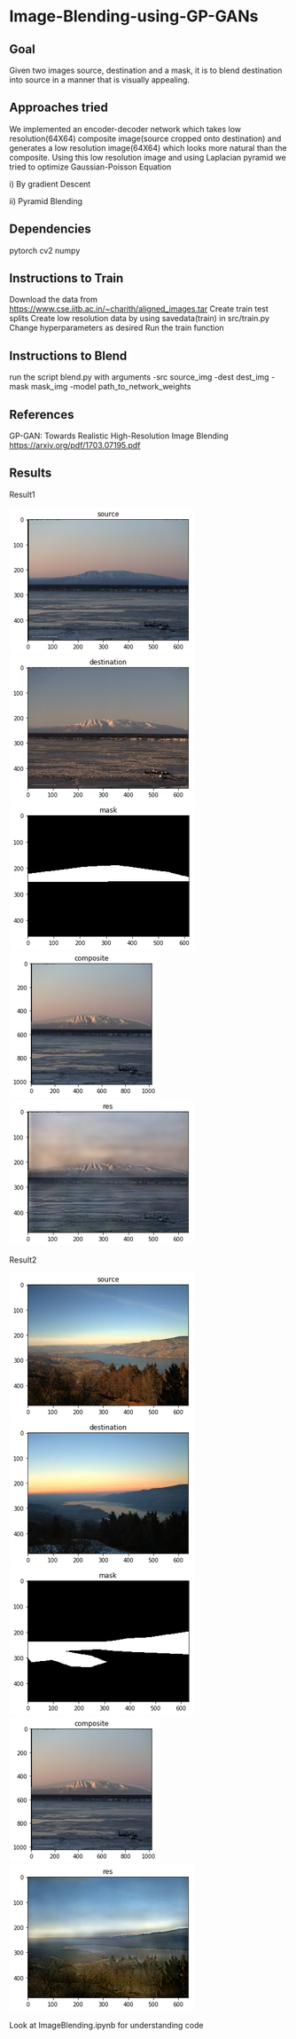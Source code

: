 # Image-Blending-using-GP-GANs

## Goal
Given two images source, destination and a mask, it is to blend destination into source in a manner that is visually appealing.

## Approaches tried
We implemented an encoder-decoder network which takes low resolution(64X64) composite image(source cropped onto destination) and generates a low resolution image(64X64) which looks more natural than the composite.
Using this low resolution image and using Laplacian pyramid we tried to optimize Gaussian-Poisson Equation

i) By gradient Descent

ii) Pyramid Blending


## Dependencies
pytorch
cv2
numpy

## Instructions to Train
Download the data from https://www.cse.iitb.ac.in/~charith/aligned_images.tar
Create train test splits
Create low resolution data by using savedata(train) in src/train.py
Change hyperparameters as desired
Run the train function

## Instructions to Blend
run the script blend.py with arguments 
	-src source_img
	-dest dest_img
	-mask mask_img
	-model path_to_network_weights 


## References 
GP-GAN: Towards Realistic High-Resolution Image Blending https://arxiv.org/pdf/1703.07195.pdf

## Results 

Result1

![Source Image](images/obs1/src.png)
![Destination Image](images/obs1/dest.png)
![Mask](images/obs1/mask.png)
![Composite](images/obs1/composite.png)
![Result from pyramid](images/obs1/pyramidresult.png)
<!-- ![Output of Blenfing GAN](images/obs1/networkres.png) -->

Result2

![Source Image](images/obs2/src.png)
![Destination Image](images/obs2/dest.png)
![Mask](images/obs2/mask.png)
![Composite](images/obs2/composite.png)
![Result from pyramid](images/obs2/pyramidresult.png)
<!-- ![Output of Blenfing GAN](images/obs2/networkres.png) -->

Look at ImageBlending.ipynb for understanding code